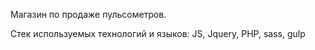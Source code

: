 Магазин по продаже пульсометров.

Стек используемых технологий и языков:
JS, Jquery, PHP, sass, gulp
